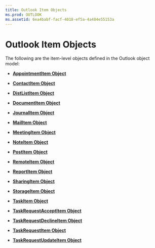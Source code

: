 ```yaml
---
title: Outlook Item Objects
ms.prod: OUTLOOK
ms.assetid: 6ea4babf-facf-4018-ef5a-4a484e55153a
---
```



# Outlook Item Objects

The following are the item-level objects defined in the Outlook object model:


-  **[AppointmentItem Object](appointmentitem-object-outlook.md)**
    
-  **[ContactItem Object](contactitem-object-outlook.md)**
    
-  **[DistListItem Object](distlistitem-object-outlook.md)**
    
-  **[DocumentItem Object](documentitem-object-outlook.md)**
    
-  **[JournalItem Object](journalitem-object-outlook.md)**
    
-  **[MailItem Object](mailitem-object-outlook.md)**
    
-  **[MeetingItem Object](meetingitem-object-outlook.md)**
    
-  **[NoteItem Object](noteitem-object-outlook.md)**
    
-  **[PostItem Object](postitem-object-outlook.md)**
    
-  **[RemoteItem Object](remoteitem-object-outlook.md)**
    
-  **[ReportItem Object](reportitem-object-outlook.md)**
    
-  **[SharingItem Object](sharingitem-object-outlook.md)**
    
-  **[StorageItem Object](storageitem-object-outlook.md)**
    
-  **[TaskItem Object](taskitem-object-outlook.md)**
    
-  **[TaskRequestAcceptItem Object](taskrequestacceptitem-object-outlook.md)**
    
-  **[TaskRequestDeclineItem Object](taskrequestdeclineitem-object-outlook.md)**
    
-  **[TaskRequestItem Object](taskrequestitem-object-outlook.md)**
    
-  **[TaskRequestUpdateItem Object](taskrequestupdateitem-object-outlook.md)**
    




